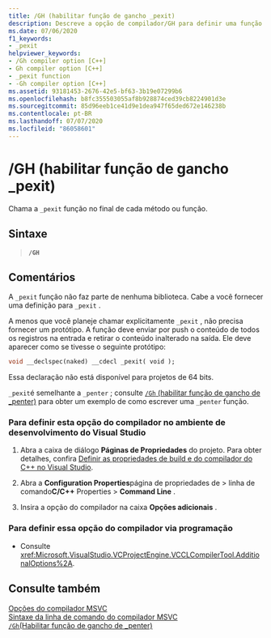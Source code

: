```yaml
---
title: /GH (habilitar função de gancho _pexit)
description: Descreve a opção de compilador/GH para definir uma função de gancho de _pexit local.
ms.date: 07/06/2020
f1_keywords:
- _pexit
helpviewer_keywords:
- /Gh compiler option [C++]
- Gh compiler option [C++]
- _pexit function
- -Gh compiler option [C++]
ms.assetid: 93181453-2676-42e5-bf63-3b19e07299b6
ms.openlocfilehash: b8fc355503055af8b928874ced39cb8224901d3e
ms.sourcegitcommit: 85d96eeb1ce41d9e1dea947f65ded672e146238b
ms.contentlocale: pt-BR
ms.lasthandoff: 07/07/2020
ms.locfileid: "86058601"
---
```

# <a name="gh-enable-_pexit-hook-function"></a>/GH (habilitar função de gancho _pexit)

Chama a `_pexit` função no final de cada método ou função.

## <a name="syntax"></a>Sintaxe

> **`/GH`**

## <a name="remarks"></a>Comentários

A `_pexit` função não faz parte de nenhuma biblioteca. Cabe a você fornecer uma definição para `_pexit` .

A menos que você planeje chamar explicitamente `_pexit` , não precisa fornecer um protótipo. A função deve enviar por push o conteúdo de todos os registros na entrada e retirar o conteúdo inalterado na saída. Ele deve aparecer como se tivesse o seguinte protótipo:

```cpp
void __declspec(naked) __cdecl _pexit( void );
```

Essa declaração não está disponível para projetos de 64 bits.

`_pexit`é semelhante a `_penter` ; consulte [ `/Gh` (habilitar função de gancho de _penter)](gh-enable-penter-hook-function.md) para obter um exemplo de como escrever uma `_penter` função.

### <a name="to-set-this-compiler-option-in-the-visual-studio-development-environment"></a>Para definir esta opção do compilador no ambiente de desenvolvimento do Visual Studio

1. Abra a caixa de diálogo **Páginas de Propriedades** do projeto. Para obter detalhes, confira [Definir as propriedades de build e do compilador do C++ no Visual Studio](../working-with-project-properties.md).

1. Abra a **Configuration Properties**página de propriedades de  >  linha de comando**C/C++** Properties  >  **Command Line** .

1. Insira a opção do compilador na caixa **Opções adicionais** .

### <a name="to-set-this-compiler-option-programmatically"></a>Para definir essa opção do compilador via programação

- Consulte <xref:Microsoft.VisualStudio.VCProjectEngine.VCCLCompilerTool.AdditionalOptions%2A>.

## <a name="see-also"></a>Consulte também

[Opções do compilador MSVC](compiler-options.md)<br/>
[Sintaxe da linha de comando do compilador MSVC](compiler-command-line-syntax.md)<br/>
[`/Gh`(Habilitar função de gancho de _penter)](gh-enable-penter-hook-function.md)
